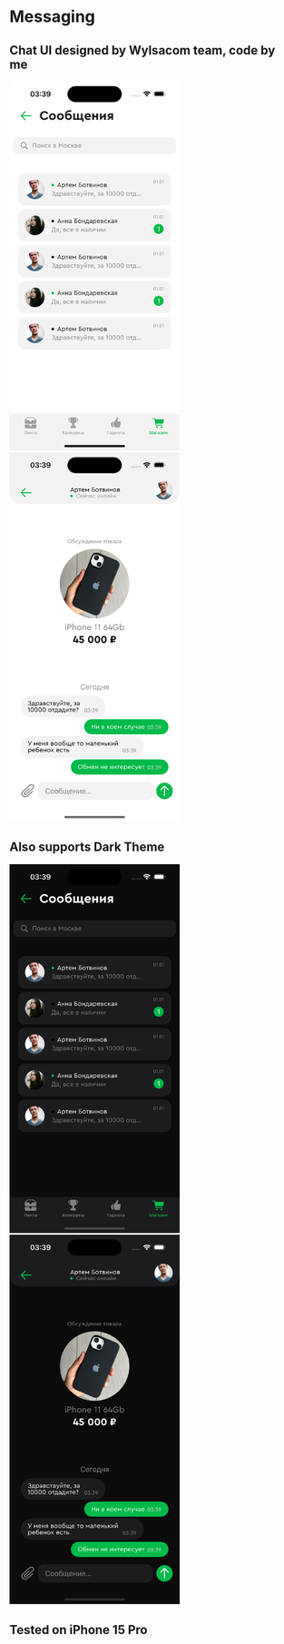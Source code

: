 # Messaging

## Chat UI designed by Wylsacom team, code by me
<p float="left">
  <img src="Screenshots/ChatSelector.png" width="300" />
  <img src="Screenshots/Chat.png" width="300" />
</p>

## Also supports Dark Theme
<p float="left">
  <img src="Screenshots/ChatSelectorDark.png" width="300" />
  <img src="Screenshots/ChatDark.png" width="300" />
</p>

## Tested on iPhone 15 Pro
